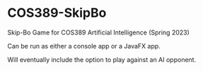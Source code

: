 # COS389-SkipBo
 Skip-Bo Game for COS389 Artificial Intelligence (Spring 2023)
 
Can be run as either a console app or a JavaFX app. 

Will eventually include the option to play against an AI opponent.
